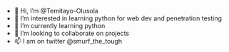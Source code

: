- 👋 Hi, I’m @Temitayo-Olusola
- 👀 I’m interested in learning python for web dev and penetration testing
- 🌱 I’m currently learning python
- 💞️ I’m looking to collaborate on projects
- 📫 I am on twitter @smurf_the_tough

<!---
Temitayo-Olusola/Temitayo-Olusola is a ✨ special ✨ repository because its `README.md` (this file) appears on your GitHub profile.
You can click the Preview link to take a look at your changes.
--->
